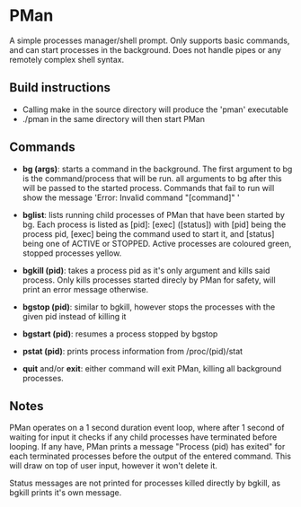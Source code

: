 # PMan
A simple processes manager/shell prompt.
Only supports basic commands, and can start processes in the background. Does not
handle pipes or any remotely complex shell syntax.


## Build instructions
 - Calling make in the source directory will produce the 'pman' executable
 - ./pman in the same directory will then start PMan


## Commands
  - **bg (args)**: starts a command in the background. The first argument to bg is the command/process that will be run.
    all arguments to bg after this will be passed to the started process. Commands that fail to run will show the message
    'Error: Invalid command "[command]" '

  - **bglist**: lists running child processes of PMan that have been started by bg.
    Each process is listed as [pid]: [exec] ([status]) with [pid] being the process pid, [exec] being the
    command used to start it, and [status] being one of ACTIVE or STOPPED. Active processes are coloured green,
    stopped processes yellow.

  - **bgkill (pid)**: takes a process pid as it's only argument and kills said process. Only kills processes started direcly by
    PMan for safety, will print an error message otherwise.

  - **bgstop (pid)**: similar to bgkill, however stops the processes with the given pid instead of killing it

  - **bgstart (pid)**: resumes a process stopped by bgstop

  - **pstat (pid)**: prints process information from /proc/(pid)/stat

  - **quit** and/or **exit**: either command will exit PMan, killing all background processes.

## Notes
PMan operates on a 1 second duration event loop, where after 1 second of waiting for input it
checks if any child processes have terminated before looping. If any have, PMan prints a message 
"Process (pid) has exited" for each terminated processes before the output of the entered command.
This will draw on top of user input, however it won't delete it.

Status messages are not printed for processes killed directly by bgkill, as bgkill prints it's own message.
